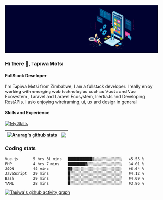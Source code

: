 ![FullStack Developer](https://github.com/Tapiwa-1/Tapiwa-1/blob/main/banner.jpg)
### Hi there 👋, Tapiwa Motsi
#### FullStack Developer

I'm Tapiwa Motsi from Zimbabwe, I am a fullstack developer. l really enjoy working with emerging web technologies such as VueJs and Vue Ecosystem , Laravel and Laravel Ecosystem, InertiaJs and Developing RestAPIs. I aslo enjoying wireframing, ui, ux and design in general

#### Skills and Experience
[![My Skills](https://skillicons.dev/icons?i=vuejs,laravel,docker)](https://skillicons.dev)

| <a href="https://github.com/anuraghazra/github-readme-stats"><img align="center" src="https://github-readme-stats.vercel.app/api?username=tapiwa-1&show_icons=true&include_all_commits=true&theme=buefy&hide_border=true" alt="Anurag's github stats" /></a> | <a href="https://github.com/anuraghazra/github-readme-stats"><img align="center" src="https://github-readme-stats.vercel.app/api/top-langs/?username=tapiwa-1&layout=compact&theme=buefy&hide_border=true" /></a> |
| ------------- | ------------- |

### Coding stats

<!--START_SECTION:waka-->

```text
Vue.js       5 hrs 31 mins   ███████████▒░░░░░░░░░░░░░   45.55 %
PHP          4 hrs 7 mins    ████████▓░░░░░░░░░░░░░░░░   34.01 %
JSON         48 mins         █▓░░░░░░░░░░░░░░░░░░░░░░░   06.64 %
JavaScript   29 mins         █░░░░░░░░░░░░░░░░░░░░░░░░   04.12 %
Bash         29 mins         █░░░░░░░░░░░░░░░░░░░░░░░░   04.09 %
YAML         28 mins         █░░░░░░░░░░░░░░░░░░░░░░░░   03.86 %
```

<!--END_SECTION:waka-->

[![Tapiwa's github activity graph](https://github-readme-activity-graph.cyclic.app/graph?username=Tapiwa-1&theme=vue)](https://github.com/tapiwa-1/github-readme-activity-graph)


